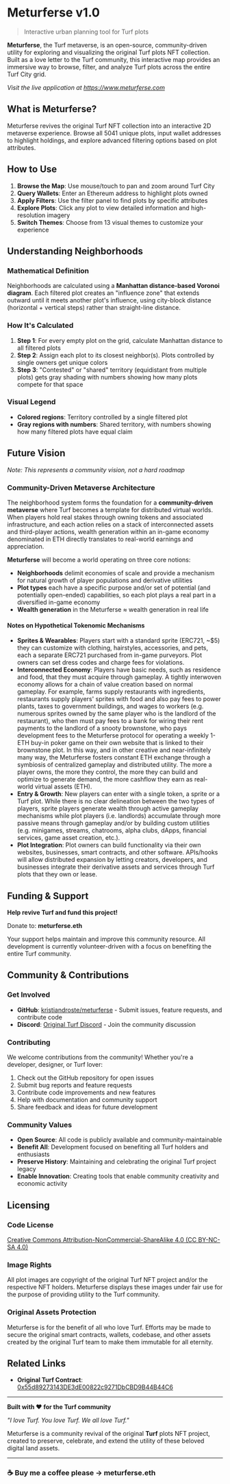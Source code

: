 # Meturferse v1.0
> Interactive urban planning tool for Turf plots

**Meturferse**, the Turf metaverse, is an open-source, community-driven utility for exploring and visualizing the original Turf plots NFT collection. Built as a love letter to the Turf community, this interactive map provides an immersive way to browse, filter, and analyze Turf plots across the entire Turf City grid.

*Visit the live application at https://www.meturferse.com*


## What is Meturferse?

Meturferse revives the original Turf NFT collection into an interactive 2D metaverse experience. Browse all 5041 unique plots, input wallet addresses to highlight holdings, and explore advanced filtering options based on plot attributes.


## How to Use

1. **Browse the Map**: Use mouse/touch to pan and zoom around Turf City
2. **Query Wallets**: Enter an Ethereum address to highlight plots owned
3. **Apply Filters**: Use the filter panel to find plots by specific attributes
4. **Explore Plots**: Click any plot to view detailed information and high-resolution imagery
5. **Switch Themes**: Choose from 13 visual themes to customize your experience


## Understanding Neighborhoods

### Mathematical Definition
Neighborhoods are calculated using a **Manhattan distance-based Voronoi diagram**. Each filtered plot creates an "influence zone" that extends outward until it meets another plot's influence, using city-block distance (horizontal + vertical steps) rather than straight-line distance.

### How It's Calculated
1. **Step 1**: For every empty plot on the grid, calculate Manhattan distance to all filtered plots
2. **Step 2**: Assign each plot to its closest neighbor(s). Plots controlled by single owners get unique colors
3. **Step 3**: "Contested" or "shared" territory (equidistant from multiple plots) gets gray shading with numbers showing how many plots compete for that space

### Visual Legend
- **Colored regions**: Territory controlled by a single filtered plot
- **Gray regions with numbers**: Shared territory, with numbers showing how many filtered plots have equal claim


## Future Vision

*Note: This represents a community vision, not a hard roadmap*

### Community-Driven Metaverse Architecture
The neighborhood system forms the foundation for a **community-driven metaverse** where Turf becomes a template for distributed virtual worlds. When players hold real stakes through owning tokens and associated infrastructure, and each action relies on a stack of interconnected assets and third-player actions, wealth generation within an in-game economy denominated in ETH directly translates to real-world earnings and appreciation.

**Meturferse** will become a world operating on three core notions:

- **Neighborhoods** delimit economies of scale and provide a mechanism for natural growth of player populations and derivative utilities
- **Plot types** each have a specific purpose and/or set of potential (and potentially open-ended) capabilities, so each plot plays a real part in a diversified in-game economy
- **Wealth generation** in the Meturferse ≈ wealth generation in real life

#### Notes on Hypothetical Tokenomic Mechanisms
- **Sprites & Wearables**: Players start with a standard sprite (ERC721, ~$5) they can customize with clothing, hairstyles, accessories, and pets, each a separate ERC721 purchased from in-game purveyors. Plot owners can set dress codes and charge fees for violations.
- **Interconnected Economy**: Players have basic needs, such as residence and food, that they must acquire through gameplay. A tightly interwoven economy allows for a chain of value creation based on normal gameplay. For example, farms supply restaurants with ingredients, restaurants supply players' sprites with food and also pay fees to power plants, taxes to government buildings, and wages to workers (e.g. numerous sprites owned by the same player who is the landlord of the restaurant), who then must pay fees to a bank for wiring their rent payments to the landlord of a snooty brownstone, who pays development fees to the Meturferse protocol for operating a weekly 1-ETH buy-in poker game on their own website that is linked to their brownstone plot. In this way, and in other creative and near-infinitely many way, the Meturferse fosters constant ETH exchange through a symbiosis of centralized gameplay and distributed utility. The more a player owns, the more they control, the more they can build and optimize to generate demand, the more cashflow they earn as real-world virtual assets (ETH).
- **Entry & Growth**: New players can enter with a single token, a sprite or a Turf plot. While there is no clear delineation between the two types of players, sprite players generate wealth through active gameplay mechanisms while plot players (i.e. landlords) accumulate through more passive means through gameplay and/or by building custom utilities (e.g. minigames, streams, chatrooms, alpha clubs, dApps, financial services, game asset creation, etc.).
- **Plot Integration**: Plot owners can build functionality via their own websites, businesses, smart contracts, and other software. APIs/hooks will allow distributed expansion by letting creators, developers, and businesses integrate their derivative assets and services through Turf plots that they own or lease.


## Funding & Support

**Help revive Turf and fund this project!**

Donate to: **meturferse.eth** 

Your support helps maintain and improve this community resource. All development is currently volunteer-driven with a focus on benefiting the entire Turf community.


## Community & Contributions

### Get Involved
- **GitHub**: [kristiandroste/meturferse](https://github.com/kristiandroste/meturferse) - Submit issues, feature requests, and contribute code
- **Discord**: [Original Turf Discord](https://discord.gg/jcjTjzDFJj) - Join the community discussion

### Contributing
We welcome contributions from the community! Whether you're a developer, designer, or Turf lover:

1. Check out the GitHub repository for open issues
2. Submit bug reports and feature requests
3. Contribute code improvements and new features
4. Help with documentation and community support
5. Share feedback and ideas for future development

### Community Values
- **Open Source**: All code is publicly available and community-maintainable
- **Benefit All**: Development focused on benefiting all Turf holders and enthusiasts
- **Preserve History**: Maintaining and celebrating the original Turf project legacy
- **Enable Innovation**: Creating tools that enable community creativity and economic activity


## Licensing

### Code License
[Creative Commons Attribution-NonCommercial-ShareAlike 4.0 (CC BY-NC-SA 4.0)](https://creativecommons.org/licenses/by-nc-sa/4.0/)

### Image Rights
All plot images are copyright of the original Turf NFT project and/or the respective NFT holders. Meturferse displays these images under fair use for the purpose of providing utility to the Turf community.

### Original Assets Protection
Meturferse is for the benefit of all who love Turf. Efforts may be made to secure the original smart contracts, wallets, codebase, and other assets created by the original Turf team to make them immutable for all eternity.


## Related Links

- **Original Turf Contract**: [0x55d89273143DE3dE00822c9271DbCBD9B44B44C6](https://etherscan.io/address/0x55d89273143DE3dE00822c9271DbCBD9B44B44C6)

---


**Built with ❤️ for the Turf community**

*"I love Turf. You love Turf. We all love Turf."*

Meturferse is a community revival of the original **Turf** plots NFT project, created to preserve, celebrate, and extend the utility of these beloved digital land assets.

---
### ☕ Buy me a coffee please → meturferse.eth